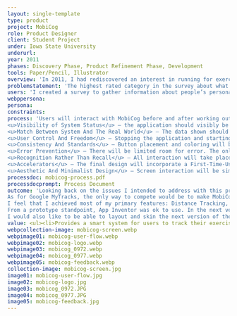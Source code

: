 ```yaml
---
layout: single-template
type: product
project: MobiCog
role: Product Designer
client: Student Project
under: Iowa State University
underurl:
year: 2011
phases: Discovery Phase, Product Refinement Phase, Development
tools: Paper/Pencil, Illustrator
overview: 'In 2011, I had rediscovered an interest in running for exercise - an inexpensive and accessible activity with a large user base. While running, I often think about how fast I’m traveling and how many calories I’m burning. Thinking about those things, I developed my concept for a mobile application that tracks your GPS location and applies other variables (time, weight, age and height) to return after run results of average speed, distance, and calories burnt.'
problemstatement: 'The highest rated category in the survey about what people are concerned most about when being active was Enjoyment. Ultimately, the app should be fun and easy to use – able to start using in a few clicks. The results need to be easy to read and easy to access. Other apps have a subscription base to view results remotely. I’m considering the ability to email results to a user-entered email address for them to review at a later date as well as on-screen.'
users: 'I created a survey to gather information about people’s personal fitness routine (including biking, running and any other ground-based distance activity) and what information they are interested in while being active (stakeholders). I sent out a ten-question survey to 37 people in the age range of 23 – 65, in a variety of markets across the United States. 23 people responded, 22 people completed the survey.'
webppersona:
persona:
constraints:
process: 'Users will interact with MobiCog before and after working out, so the interface will have to be simple and easy to use. Using Nielsen’s Heuristics, the following should be included in the final design:<br><br>
<u>Visibility of System Status</u> – the application should visibly be functioning (e.g., results propagating the main text area when the ‘Start’ button is pressed, on a set time frequency and when the ‘Stop’ button is pressed. ‘Start’ and ‘Stop’ buttons should not exist on the screen at the same time.<br><br>
<u>Match Between System And The Real World</u> – The data shown should be in everyday language/concepts, not GPS coordinates.<br><br>
<u>User Control And Freedom</u> – Stopping the application and starting again are just a few button clicks.<br><br>
<u>Consistency And Standards</u> – Button placement and coloring will be standardized.<br><br>
<u>Error Prevention</u> – There will be limited room for error. The only potential for error would cause the app to crash and restart.<br><br>
<u>Recognition Rather Than Recall</u> – All interaction will take place visibly. The user will understand the feedback because it will be in a common language.<br><br>
<u>Accelerators</u> – The final design will incorporate a First-Time-Use Screen, so the user won’t have to enter the same information for each use, leaving the simple ‘Start/Stop’ interaction.<br><br>
<u>Aesthetic And Minimalist Design</u> – Screen interaction will be simplistic, based on one or two buttons. Data given will be clean and easy to read and formatted for the layman to understand.'
processdoc: mobicog-process.pdf
processdocprompt: Process Document
outcome: 'Looking back on the issues I intended to address with this product, I think that with some additional work, additions (see below), and promotion, MobiCog could be a potential competitor with MapMyRun.com, by offering users the freedom from an interconnected tracking website and providing an email (or other delivery options) or possibly integrating somehow into GoogleDocs to allow for personal tracking.<br><br>
As for Google MyTracks, the only way to compete would be to make MobiCog available for all SmartPhone users, not just for Android, after the addition of route tracking.<br><br>
I feel that I achieved most of my primary features: Distance Tracking, Time Tracking, and added in my personal interest that wasn’t as popular in the survey, Speed Tracking. Route Tracking was too difficult to add to the App Inventor prototype.<br><br>
From a prototype standpoint, App Inventor was ok to use. In the next version, I would want to program the app using a different method that would allow more freedom to integrate other options (maps, route tracking, and such). The next version (mobiCog2.0) has to have route tracking without question, seeing as it was an interest in the survey and from the user testing.<br><br>
I would also like to be able to layout and skin the next version of the application to match the proposed graphics before the next round of user testing. I think that the users who commented that they wouldn’t use the application regularly might have felt differently if the application looked like it was ready for distribution rather than the wire-frame look it currently has.'
value: <ul><li>Provides a smart system for users to track their exercise routine</li> <li>Streamlines interface so that users can focus on their activity over figuring out wich button to press</li></ul>
webpcollection-image: mobicog-screen.webp
webpimage01: mobicog-user-flow.webp
webpimage02: mobicog-logo.webp
webpimage03: mobicog_0972.webp
webpimage04: mobicog_0977.webp
webpimage05: mobicog-feedback.webp
collection-image: mobicog-screen.jpg
image01: mobicog-user-flow.jpg
image02: mobicog-logo.jpg
image03: mobicog_0972.JPG
image04: mobicog_0977.JPG
image05: mobicog-feedback.jpg
---
```

